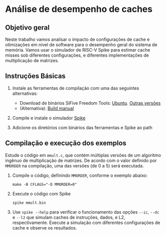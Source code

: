# Análise de desempenho de caches

## Objetivo geral

Neste trabalho vamos analisar o impacto de configurações de cache e otimizações em nível de software para o desempenho geral do sistema de memória. Vamos usar o simulador de RISC-V Spike para estimar cache misses sob diferentes configurações, e diferentes implementações de multiplicação de matrizes.

## Instruções Básicas


1. Instale as ferramentas de compilação com uma das seguintes alternativas:
   - Download de binários SiFive Freedom Tools: [Ubuntu](https://static.dev.sifive.com/dev-tools/freedom-tools/v2020.12/riscv64-unknown-elf-toolchain-10.2.0-2020.12.8-x86_64-linux-ubuntu14.tar.gz). [Outras versões](https://github.com/sifive/freedom-tools/releases/tag/v2020.12.0)
   - (Alternativa): [Build manual](https://github.com/riscv-collab/riscv-gnu-toolchain)

2. Compile e instale o simulador [Spike](https://github.com/riscv-software-src/riscv-isa-sim)

3. Adicione os diretórios com binários das ferramentas e Spike ao path

## Compilação e execução dos exemplos

Estude o código em `mmult.c`, que contém múltiplas versões de um algoritmo ingênuo de multiplicação de matrizes. De acordo com o valor definido por `MMORDER` na compilação, uma das versões (de 0 a 5) será executada.

1. Compile o código, definindo `MMORDER`, conforme o exemplo abaixo:

   `make -B CFLAGS="-D MMORDER=0"`

2. Execute o código com Spike

   `spike mmult.bin`

3. Use `spike --help` para verificar o funcionamento das opções ``--ic``,  ``--dc`` e  ``--l2`` que simulam caches de instruções, dados, e L2, respectivamente. Execute a simulação com diferentes configurações de cache e observe os resultados.
